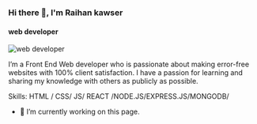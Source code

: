 ### Hi there 👋, I'm Raihan kawser
#### web developer
![web developer](https://media-exp1.licdn.com/dms/image/C5616AQEUJCqbTfbrpQ/profile-displaybackgroundimage-shrink_350_1400/0/1638075583262?e=1654128000&v=beta&t=r6EbYKJ4f0CZliVTXr2Tx4n_D5naJ7VritYpEe_BNfg)

I’m a Front End Web developer who is passionate about making error-free websites with 100% client satisfaction. I have a passion for learning and sharing my knowledge with others as publicly as possible. 

Skills:  HTML / CSS/ JS/ REACT  /NODE.JS/EXPRESS.JS/MONGODB/

- 🔭 I’m currently working on this page. 





